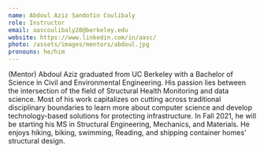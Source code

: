 ```yaml
---
name: Abdoul Aziz Sandotin Coulibaly 
role: Instructor
email: aascoulibaly20@berkeley.edu
website: https://www.linkedin.com/in/aasc/
photo: /assets/images/mentors/abdoul.jpg
pronouns: he/him
---
```



(Mentor) Abdoul Aziz graduated from UC Berkeley with a Bachelor of Science in Civil and Environmental Engineering. His passion lies between the intersection of the field of Structural Health Monitoring and data science. Most of his work capitalizes on cutting across traditional disciplinary boundaries to learn more about computer science and develop technology-based solutions for protecting infrastructure. In Fall 2021, he will be starting his MS in Structural Engineering, Mechanics, and Materials. He enjoys hiking, biking, swimming, Reading, and shipping container homes' structural design.
